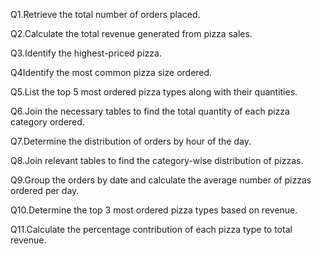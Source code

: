 
Q1.Retrieve the total number of orders placed.

Q2.Calculate the total revenue generated from pizza sales.

Q3.Identify the highest-priced pizza.

Q4Identify the most common pizza size ordered.

Q5.List the top 5 most ordered pizza types along with their quantities.

Q6.Join the necessary tables to find the total quantity of each pizza category ordered.

Q7.Determine the distribution of orders by hour of the day.

Q8.Join relevant tables to find the category-wise distribution of pizzas.

Q9.Group the orders by date and calculate the average number of pizzas ordered per day.

Q10.Determine the top 3 most ordered pizza types based on revenue.

Q11.Calculate the percentage contribution of each pizza type to total revenue.
